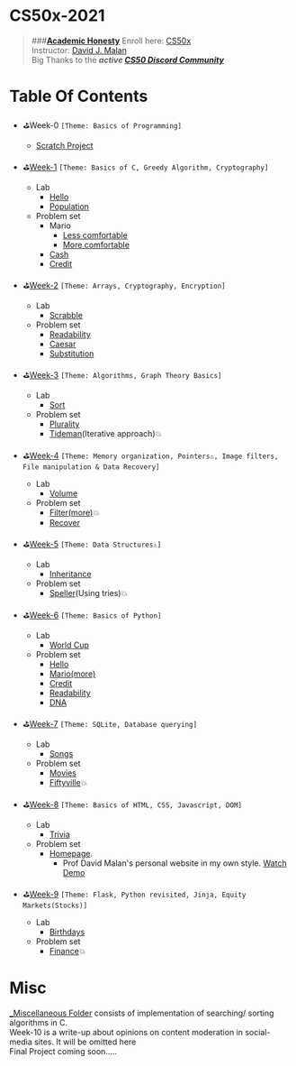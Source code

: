 # CS50x-2021
> ###**[Academic Honesty](https://cs50.harvard.edu/x/2021/honesty/)**
Enroll here: [CS50x](https://cs50.harvard.edu/x/)\
Instructor: [David J. Malan](https://cs.harvard.edu/malan/)\
Big Thanks to the ***active [CS50 Discord Community](https://discord.com/invite/cs50)***

# Table Of Contents
- ⛳Week-0  ```[Theme: Basics of Programming]```
  - [Scratch Project](https://scratch.mit.edu/projects/422144062/)

- ⛳[Week-1](pset1/) ```[Theme: Basics of C, Greedy Algorithm, Cryptography]```
  - Lab
    - [Hello](pset1/hello)
    - [Population](pset1/population)
  - Problem set
    - Mario
      - [Less comfortable](pset1/mario-less)
      - [More comfortable](pset1/mario-more)
    - [Cash](pset1/cash)
    - [Credit](pset1/credit)
 
 - ⛳[Week-2](pset2/) ```[Theme: Arrays, Cryptography, Encryption]```
    - Lab
      - [Scrabble](pset2/scrabble)
    - Problem set
      - [Readability](pset2/readability)
      - [Caesar](pset2/caesar)
      - [Substitution](pset2/substitution)

 - ⛳[Week-3](pset3/) ```[Theme: Algorithms, Graph Theory Basics]```
    - Lab
      - [Sort](pset3/sort)
    - Problem set
      - [Plurality](pset3/plurality)
      - [Tideman](pset3/tideman)(Iterative approach)💥

 - ⛳[Week-4](pset4/) ```[Theme: Memory organization, Pointers⚠, Image filters, File manipulation & Data Recovery]```
    - Lab
      - [Volume](pset4/volume)
    - Problem set
      - [Filter(more)](pset4/filter)💥
      - [Recover](pset4/recover)
 
 - ⛳[Week-5](pset5/) ```[Theme: Data Structures⚠]```
    - Lab
      - [Inheritance](pset5/inheritance)
    - Problem set
      - [Speller](pset5/speller)(Using tries)💥 

- ⛳[Week-6](pset6/) ```[Theme: Basics of Python]```
  - Lab
    - [World Cup](pset6/worldcup)
  - Problem set
    - [Hello](pset6/hello)
    - [Mario(more)](pset6/mario)
    - [Credit](pset6/credit)
    - [Readability](pset6/readability)
    - [DNA](pset6/dna)

- ⛳[Week-7](pset7/) ```[Theme: SQLite, Database querying]```
  - Lab
    - [Songs](pset7/songs)
  - Problem set
    - [Movies](pset7/movies)
    - [Fiftyville](pset7/fiftyville)💥

- ⛳[Week-8](pset8/) ```[Theme: Basics of HTML, CSS, Javascript, DOM]```
  - Lab
    - [Trivia](pset8/trivia)
  - Problem set
    - [Homepage](pset8/homepage). 
      - Prof David Malan's personal website in my own style. [Watch Demo](https://vimeo.com/526587367)

- ⛳[Week-9](pset9/) ```[Theme: Flask, Python revisited, Jinja, Equity Markets(Stocks)]```
  - Lab
    - [Birthdays](pset9/birthdays)
  - Problem set
    - [Finance](pset9/finance)💥

# Misc
[_Miscellaneous Folder](_Miscellaneous) consists of implementation of searching/ sorting algorithms in C.\
Week-10 is a write-up about opinions on content moderation in social-media sites. It will be omitted here\
Final Project coming soon.....
